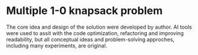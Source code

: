 # Multiple 1-0 knapsack problem

The core idea and design of the solution were developed by author. AI tools were used to assit with the code optimization, refactoring and improving readability, but all conceptual ideas and problem-solving approches, including many experiments, are original.

